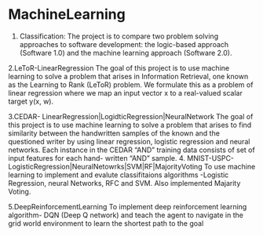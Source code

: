 # MachineLearning

1. Classification:
The project is to compare two problem solving approaches to software development: the logic-based approach (Software 1.0)     and the machine learning approach (Software 2.0).

2.LeToR-LinearRegression
The goal of this project is to use machine learning to solve a problem that arises in Information Retrieval, one known as     the Learning to Rank (LeToR) problem. We formulate this as a problem of linear regression where we map an input vector x to   a real-valued scalar target y(x, w).

3.CEDAR- LinearRegression|LogidticRegression|NeuralNetwork
The goal of this project is to use machine learning to solve a problem that arises to find similarity between the handwritten samples of the known and the questioned writer by using linear regression, logistic regression and neural networks. Each instance in the CEDAR “AND” training data consists of set of input features for each hand- written “AND” sample.
4. MNIST-USPC-LogisticRegression|NeuralNetowrks|SVM|RF|MajorityVoting
To use machine learning to implement and evalute classifitaions algorithms -Logistic Regression, neural Networks, RFC and SVM. Also implemented Majarity Voting. 

5.DeepReinforcementLearning
To implement deep reinforcement learning algorithm- DQN (Deep Q network) and teach the agent to navigate in the grid world environment to learn the shortest path to the goal


